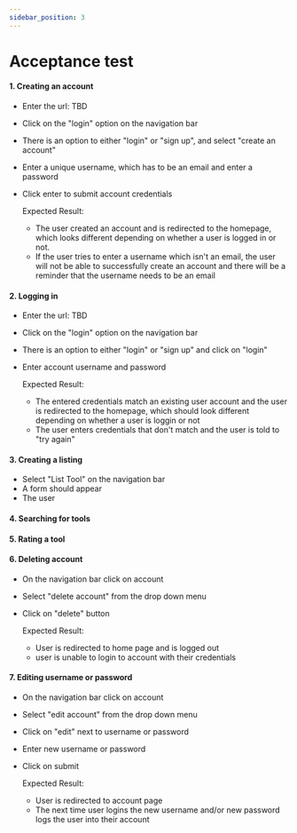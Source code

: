 ```yaml
---
sidebar_position: 3
---
```

# Acceptance test

#### 1. Creating an account
- Enter the url: TBD
- Click on the "login" option on the navigation bar
- There is an option to either "login" or "sign up", and select "create an account"
- Enter a unique username, which has to be an email and enter a password
- Click enter to submit account credentials

    Expected Result: 
    - The user created an account and is redirected to the homepage, which looks different depending on whether a user is logged in or not.
    - If the user tries to enter a username which isn't an email, the user will not be able to successfully create an account and there will be a reminder that the username needs to be an email

#### 2. Logging in
- Enter the url: TBD
- Click on the "login" option on the navigation bar
- There is an option to either "login" or "sign up" and click on "login"
- Enter account username and password

    Expected Result: 
    - The entered credentials match an existing user account and the user is redirected to the homepage, which should look different depending on whether a user is loggin or not
    - The user enters credentials that don't match and the user is told to "try again"


#### 3. Creating a listing
- Select "List Tool" on the navigation bar
- A form should appear 
- The user 


#### 4. Searching for tools

#### 5. Rating a tool

#### 6. Deleting account
- On the navigation bar click on account
- Select "delete account" from the drop down menu
- Click on "delete" button 

    Expected Result:
    - User is redirected to home page and is logged out
    - user is unable to login to account with their credentials

#### 7. Editing username or password
- On the navigation bar click on account
- Select "edit account" from the drop down menu
- Click on "edit" next to username or password 
- Enter new username or password
- Click on submit

    Expected Result:
    - User is redirected to account page 
    - The next time user logins the new username and/or new password logs the user into their account




